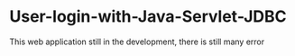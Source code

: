 # User-login-with-Java-Servlet-JDBC

This web application still in the development, there is still many error
